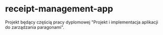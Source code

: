 # receipt-management-app
Projekt będący częścią pracy dyplomowej "Projekt i implementacja aplikacji do zarządzania paragonami".
